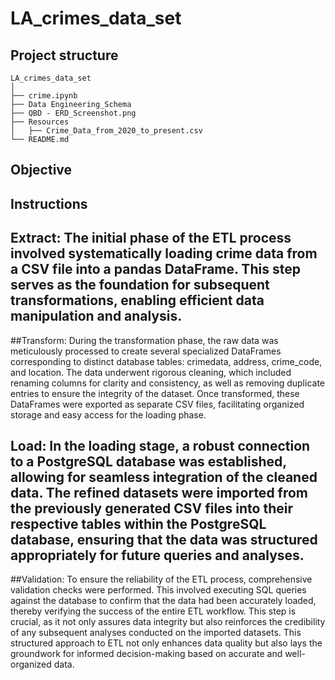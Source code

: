 # LA_crimes_data_set

## Project structure

    LA_crimes_data_set 
    │  
    ├── crime.ipynb
    ├── Data Engineering_Schema  
    ├── QBD - ERD_Screenshot.png  
    ├── Resources  
    │   ├── Crime_Data_from_2020_to_present.csv  
    └── README.md 
## Objective



## Instructions

## Extract: The initial phase of the ETL process involved systematically loading crime data from a CSV file into a pandas DataFrame. This step serves as the foundation for subsequent transformations, enabling efficient data manipulation and analysis.

##Transform: During the transformation phase, the raw data was meticulously processed to create several specialized DataFrames corresponding to distinct database tables: crimedata, address, crime_code, and location. The data underwent rigorous cleaning, which included renaming columns for clarity and consistency, as well as removing duplicate entries to ensure the integrity of the dataset. Once transformed, these DataFrames were exported as separate CSV files, facilitating organized storage and easy access for the loading phase.

## Load: In the loading stage, a robust connection to a PostgreSQL database was established, allowing for seamless integration of the cleaned data. The refined datasets were imported from the previously generated CSV files into their respective tables within the PostgreSQL database, ensuring that the data was structured appropriately for future queries and analyses.

##Validation: To ensure the reliability of the ETL process, comprehensive validation checks were performed. This involved executing SQL queries against the database to confirm that the data had been accurately loaded, thereby verifying the success of the entire ETL workflow. This step is crucial, as it not only assures data integrity but also reinforces the credibility of any subsequent analyses conducted on the imported datasets.
This structured approach to ETL not only enhances data quality but also lays the groundwork for informed decision-making based on accurate and well-organized data.



